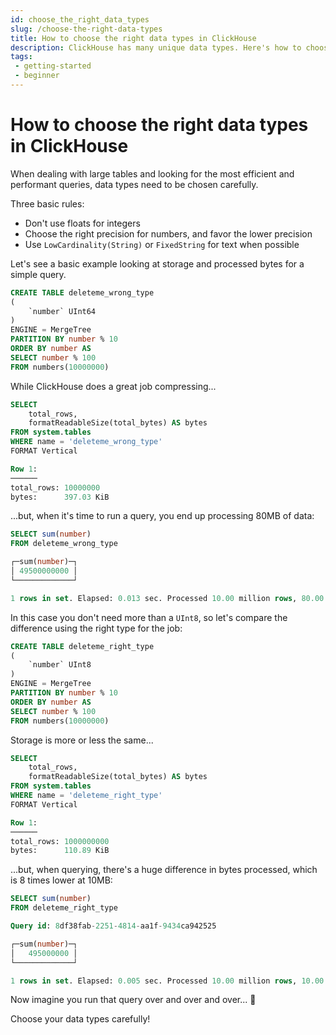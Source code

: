 ```yaml
---
id: choose_the_right_data_types
slug: /choose-the-right-data-types
title: How to choose the right data types in ClickHouse
description: ClickHouse has many unique data types. Here's how to choose the right ones for your tables.
tags: 
 - getting-started
 - beginner
---
```


# How to choose the right data types in ClickHouse

When dealing with large tables and looking for the most efficient and performant queries, data types need to be chosen carefully.

Three basic rules:

- Don't use floats for integers
- Choose the right precision for numbers, and favor the lower precision
- Use `LowCardinality(String)` or `FixedString` for text when possible

Let's see a basic example looking at storage and processed bytes for a simple query.

```sql
CREATE TABLE deleteme_wrong_type
(
    `number` UInt64
)
ENGINE = MergeTree
PARTITION BY number % 10
ORDER BY number AS
SELECT number % 100
FROM numbers(10000000)
```

While ClickHouse does a great job compressing...

```sql
SELECT
    total_rows,
    formatReadableSize(total_bytes) AS bytes
FROM system.tables
WHERE name = 'deleteme_wrong_type'
FORMAT Vertical

Row 1:
──────
total_rows: 10000000
bytes:      397.03 KiB
```

...but, when it's time to run a query, you end up processing 80MB of data:

```sql
SELECT sum(number)
FROM deleteme_wrong_type

┌─sum(number)─┐
│ 49500000000 │
└─────────────┘

1 rows in set. Elapsed: 0.013 sec. Processed 10.00 million rows, 80.00 MB (767.57 million rows/s., 6.14 GB/s.)
```

In this case you don't need more than a `UInt8`, so let's compare the difference using the right type for the job:

```sql
CREATE TABLE deleteme_right_type
(
    `number` UInt8
)
ENGINE = MergeTree
PARTITION BY number % 10
ORDER BY number AS
SELECT number % 100
FROM numbers(10000000)
```

Storage is more or less the same...

```sql
SELECT
    total_rows,
    formatReadableSize(total_bytes) AS bytes
FROM system.tables
WHERE name = 'deleteme_right_type'
FORMAT Vertical

Row 1:
──────
total_rows: 1000000000
bytes:      110.89 KiB
```

...but, when querying, there's a huge difference in bytes processed, which is 8 times lower at 10MB:

```sql
SELECT sum(number)
FROM deleteme_right_type

Query id: 8df38fab-2251-4814-aa1f-9434ca942525

┌─sum(number)─┐
│   495000000 │
└─────────────┘

1 rows in set. Elapsed: 0.005 sec. Processed 10.00 million rows, 10.00 MB (1.98 billion rows/s., 1.98 GB/s.)
```

Now imagine you run that query over and over and over... 💸 

Choose your data types carefully!
